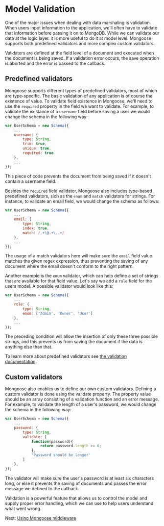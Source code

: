 # Model Validation
One of the major issues when dealing with data marshaling is validation. When users input information to the application, we'll often have to validate that information before passing it on to MongoDB. While we can validate our data at the logic layer. it is more useful to do it at model level. Mongoose supports both predefined validators and more complex custom validators.

Validators are defined at the field level of a document and executed when the document is being saved. If a validation error occurs, the save operation is aborted and the error is passed to the callback.

## Predefined validators
Mongoose supports different types of predefined validators, most of which are type-specific. The basic validation of any application is of course the existence of value. To validate field existence in Mongoose, we'll need to use the `required` property in the field we want to validate. For example, to validate the existance of a `username` field before saving a user we would change the schema in the following way:
```javascript
var UserSchema = new Schema({
    ...
    username: {
        type: String,
        trim: true,
        unique: true,
        required: true
    },
    ...
});
```

This piece of code prevents the document from being saved if it doesn't contain a username field.

Besides the `required` field validator, Mongoose also includes type-based predefined validators, sich as the `enum` and `match` validators for strings. For instance, to validate an email field, we would change the schema as follows:
```javascript
var UserSchema = new Schema({
    ...
    email: {
        type: String,
        index: true,
        match: /.+\@.+\..+/
    },
    ...
});
```

The usage of a match validators here will make sure the `email` field value matches the given regex expression, thus preventing the saving of any document where the email doesn't conform to the right pattern.

Another example is the `enum` validator, which can help define a set of strings that are available for that field value. Let's say we add a `role` field for the users model. A possible validator would look like this:
```javascript
var UserSchema = new Schema({
    ...
    role: {
        type: String,
        enum: ['Admin', 'Owner', 'User']
    },
    ...
});
```

The preceding condition will allow the insertion of only these three possible strings, and this prevents us from saving the document if the data is anything else than that.

To learn more about predefined validators see [the validation documentation](http://mongoosejs.com/docs/validation.html).

## Custom validators
Mongoose also enables us to define our own custom validators. Defining a custom validator is done using the validate property. The property value should be an array consisting of a validation function and an error message. For example, to validate the length of a user's password, we would change the schema in the following way:
```javascript
var UserSchema = new Schema({
    ...
    password: {
        type: String,
        validate: [
            function(password){
                return password.length >= 6;
            },
            'Password should be longer'
        ]
    },
});
```

The validator will make sure the user's password is at least six characters long, or else it prevents the saving of documents and passes the error message we defined to the callback.

Validation is a powerful feature that allows us to control the model and supply proper error handling, which we can use to help users understand what went wrong.

Next: [Using Mongoose middleware](mongooseMiddleware.md)